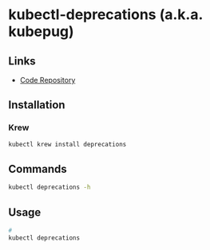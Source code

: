 # kubectl-deprecations (a.k.a. kubepug)

## Links

- [Code Repository](https://github.com/rikatz/kubepug)

## Installation

### Krew

```sh
kubectl krew install deprecations
```

## Commands

```sh
kubectl deprecations -h
```

## Usage

```sh
#
kubectl deprecations
```

